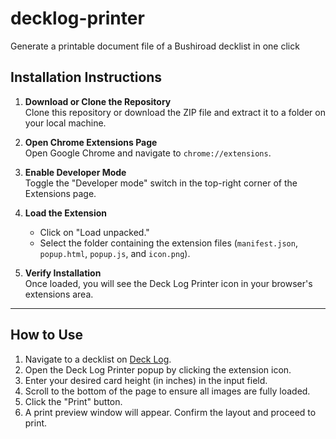 # decklog-printer
Generate a printable document file of a Bushiroad decklist in one click

## Installation Instructions

1. **Download or Clone the Repository**  
   Clone this repository or download the ZIP file and extract it to a folder on your local machine.

2. **Open Chrome Extensions Page**  
   Open Google Chrome and navigate to `chrome://extensions`.

3. **Enable Developer Mode**  
   Toggle the "Developer mode" switch in the top-right corner of the Extensions page.

4. **Load the Extension**  
   - Click on "Load unpacked."
   - Select the folder containing the extension files (`manifest.json`, `popup.html`, `popup.js`, and `icon.png`).

5. **Verify Installation**  
   Once loaded, you will see the Deck Log Printer icon in your browser's extensions area.

---

## How to Use

1. Navigate to a decklist on [Deck Log](https://decklog-en.bushiroad.com/view/).
2. Open the Deck Log Printer popup by clicking the extension icon.
3. Enter your desired card height (in inches) in the input field.
4. Scroll to the bottom of the page to ensure all images are fully loaded.
5. Click the "Print" button.
6. A print preview window will appear. Confirm the layout and proceed to print.